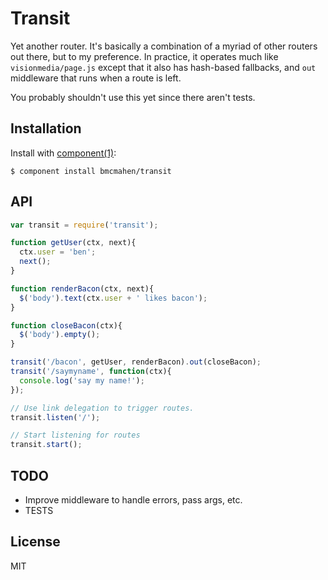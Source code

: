 
# Transit

  Yet another router. It's basically a combination of a myriad of other routers out there, but to my preference. In practice, it operates much like `visionmedia/page.js` except that it also has hash-based fallbacks, and `out` middleware that runs when a route is left. 

  You probably shouldn't use this yet since there aren't tests.

## Installation

  Install with [component(1)](http://component.io):

    $ component install bmcmahen/transit

## API

```javascript
var transit = require('transit');

function getUser(ctx, next){
  ctx.user = 'ben';
  next();
}

function renderBacon(ctx, next){
  $('body').text(ctx.user + ' likes bacon');
}

function closeBacon(ctx){
  $('body').empty();
}

transit('/bacon', getUser, renderBacon).out(closeBacon);
transit('/saymyname', function(ctx){
  console.log('say my name!');
});

// Use link delegation to trigger routes.
transit.listen('/');

// Start listening for routes
transit.start();
```

## TODO

- Improve middleware to handle errors, pass args, etc.
- TESTS

## License

  MIT
